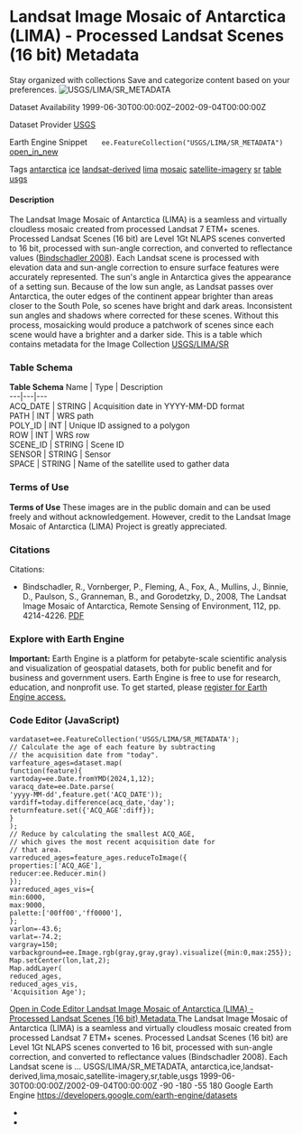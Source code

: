  
#  Landsat Image Mosaic of Antarctica (LIMA) - Processed Landsat Scenes (16 bit) Metadata 
Stay organized with collections  Save and categorize content based on your preferences. 
![USGS/LIMA/SR_METADATA](https://developers.google.com/earth-engine/datasets/images/USGS/USGS_LIMA_SR_METADATA_sample.png) 

Dataset Availability
    1999-06-30T00:00:00Z–2002-09-04T00:00:00Z 

Dataset Provider
     [ USGS ](https://lima.usgs.gov/index.php) 

Earth Engine Snippet
     `    ee.FeatureCollection("USGS/LIMA/SR_METADATA")   ` [ open_in_new ](https://code.earthengine.google.com/?scriptPath=Examples:Datasets/USGS/USGS_LIMA_SR_METADATA) 

Tags
     [antarctica](https://developers.google.com/earth-engine/datasets/tags/antarctica) [ice](https://developers.google.com/earth-engine/datasets/tags/ice) [landsat-derived](https://developers.google.com/earth-engine/datasets/tags/landsat-derived) [lima](https://developers.google.com/earth-engine/datasets/tags/lima) [mosaic](https://developers.google.com/earth-engine/datasets/tags/mosaic) [satellite-imagery](https://developers.google.com/earth-engine/datasets/tags/satellite-imagery) [sr](https://developers.google.com/earth-engine/datasets/tags/sr) [table](https://developers.google.com/earth-engine/datasets/tags/table) [usgs](https://developers.google.com/earth-engine/datasets/tags/usgs)
#### Description
The Landsat Image Mosaic of Antarctica (LIMA) is a seamless and virtually cloudless mosaic created from processed Landsat 7 ETM+ scenes.
Processed Landsat Scenes (16 bit) are Level 1Gt NLAPS scenes converted to 16 bit, processed with sun-angle correction, and converted to reflectance values ([Bindschadler 2008](https://lima.usgs.gov/LIMA_paper.pdf)).
Each Landsat scene is processed with elevation data and sun-angle correction to ensure surface features were accurately represented. The sun's angle in Antarctica gives the appearance of a setting sun. Because of the low sun angle, as Landsat passes over Antarctica, the outer edges of the continent appear brighter than areas closer to the South Pole, so scenes have bright and dark areas. Inconsistent sun angles and shadows where corrected for these scenes. Without this process, mosaicking would produce a patchwork of scenes since each scene would have a brighter and a darker side.
This is a table which contains metadata for the Image Collection [USGS/LIMA/SR](https://developers.google.com/earth-engine/datasets/catalog/USGS_LIMA_SR)
### Table Schema
**Table Schema**
Name | Type | Description  
---|---|---  
ACQ_DATE | STRING | Acquisition date in YYYY-MM-DD format  
PATH | INT | WRS path  
POLY_ID | INT | Unique ID assigned to a polygon  
ROW | INT | WRS row  
SCENE_ID | STRING | Scene ID  
SENSOR | STRING | Sensor  
SPACE | STRING | Name of the satellite used to gather data  
### Terms of Use
**Terms of Use**
These images are in the public domain and can be used freely and without acknowledgement. However, credit to the Landsat Image Mosaic of Antarctica (LIMA) Project is greatly appreciated.
### Citations
Citations:
  * Bindschadler, R., Vornberger, P., Fleming, A., Fox, A., Mullins, J., Binnie, D., Paulson, S., Granneman, B., and Gorodetzky, D., 2008, The Landsat Image Mosaic of Antarctica, Remote Sensing of Environment, 112, pp. 4214-4226. [PDF](https://lima.usgs.gov/LIMA_paper.pdf)


### Explore with Earth Engine
**Important:** Earth Engine is a platform for petabyte-scale scientific analysis and visualization of geospatial datasets, both for public benefit and for business and government users. Earth Engine is free to use for research, education, and nonprofit use. To get started, please [register for Earth Engine access.](https://console.cloud.google.com/earth-engine)
### Code Editor (JavaScript)
```
vardataset=ee.FeatureCollection('USGS/LIMA/SR_METADATA');
// Calculate the age of each feature by subtracting
// the acquisition date from "today".
varfeature_ages=dataset.map(
function(feature){
vartoday=ee.Date.fromYMD(2024,1,12);
varacq_date=ee.Date.parse(
'yyyy-MM-dd',feature.get('ACQ_DATE'));
vardiff=today.difference(acq_date,'day');
returnfeature.set({'ACQ_AGE':diff});
}
);
// Reduce by calculating the smallest ACQ_AGE,
// which gives the most recent acquisition date for
// that area.
varreduced_ages=feature_ages.reduceToImage({
properties:['ACQ_AGE'],
reducer:ee.Reducer.min()
});
varreduced_ages_vis={
min:6000,
max:9000,
palette:['00ff00','ff0000'],
};
varlon=-43.6;
varlat=-74.2;
vargray=150;
varbackground=ee.Image.rgb(gray,gray,gray).visualize({min:0,max:255});
Map.setCenter(lon,lat,2);
Map.addLayer(
reduced_ages,
reduced_ages_vis,
'Acquisition Age');
```
[ Open in Code Editor ](https://code.earthengine.google.com/?scriptPath=Examples:Datasets/USGS/USGS_LIMA_SR_METADATA)
[ Landsat Image Mosaic of Antarctica (LIMA) - Processed Landsat Scenes (16 bit) Metadata ](https://developers.google.com/earth-engine/datasets/catalog/USGS_LIMA_SR_METADATA)
The Landsat Image Mosaic of Antarctica (LIMA) is a seamless and virtually cloudless mosaic created from processed Landsat 7 ETM+ scenes. Processed Landsat Scenes (16 bit) are Level 1Gt NLAPS scenes converted to 16 bit, processed with sun-angle correction, and converted to reflectance values (Bindschadler 2008). Each Landsat scene is …
USGS/LIMA/SR_METADATA, antarctica,ice,landsat-derived,lima,mosaic,satellite-imagery,sr,table,usgs 
1999-06-30T00:00:00Z/2002-09-04T00:00:00Z
-90 -180 -55 180 
Google Earth Engine
https://developers.google.com/earth-engine/datasets
  * [ ](https://doi.org/https://lima.usgs.gov/index.php)
  * [ ](https://doi.org/https://developers.google.com/earth-engine/datasets/catalog/USGS_LIMA_SR_METADATA)


